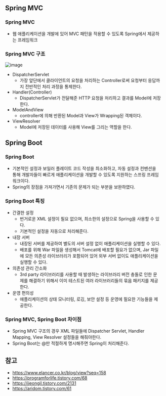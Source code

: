 ## Spring MVC
### Spring MVC

- 웹 애플리케이션을 개발에 있어 MVC 패턴을 적용할 수 있도록 Spring에서 제공하는 프레임워크

### Spring MVC 구조

![image](https://github.com/kknyapple/CS-Study/assets/72698829/53452612-ddef-43d1-b7a7-e8412938d3d9)

- DispatcherServlet
    - 가장 앞단에서 클라이언트의 요청을 처리하는 Controller로써 요청부터 응답까지 전반적인 처리 과정을 통제한다.
- Handler(Controller)
    - DispatcherServlet가 전달해준 HTTP 요청을 처리하고 결과를 Model에 저장한다.
- ModelAndView
    - controller에 의해 반환된 Model과 View가 Wrapping된 객체이다.
- ViewResolver
    - Model에 저장된 데이터를 사용해 View를 그리는 역할을 한다.

## Spring Boot
### Spring Boot

- 기본적인 설정과 보일러 플레이트 코드 작성을 최소화하고, 자동 설정과 컨벤션을 통해 개발자들이 빠르게 애플리케이션을 개발할 수 있도록 지원하는 스프링 프레임워크이다.
- Spring의 장점을 가져가면서 기존의 문제가 되는 부분을 보완하였다.

### Spring Boot 특징

- 간결한 설정
    - 번거로운 XML 설정이 필요 없으며, 최소한의 설정으로 Spring을 사용할 수 있다.
    - 기본적인 설정을 자동으로 처리해준다.
- 내장 서버
    - 내장된 서버를 제공하여 별도의 서버 설정 없이 애플리케이션을 실행할 수 있다.
    - 배포를 위해 War 파일을 생성해서 Tomcat에 배포할 필요가 없으며, Jar 파일에 모든 의존성 라이브러리가 포함되어 있어 외부 서버 없이도 애플리케이션을 실행할 수 있다.
- 의존성 관리 간소화
    - 3rd party 라이브러리를 사용할 때 발생하는 라이브러리 버전 충돌로 인한 문제를 해결하기 위해서 이미 테스트된 여러 라이브러리들의 묶음 패키지를 제공한다.
- 운영 편의성
    - 애플리케이션의 상태 모니터링, 로깅, 보안 설정 등 운영에 필요한 기능들을 제공한다.

### Spring MVC, Spring Boot 차이점

- Spring MVC 구조의 경우 XML 파일들에 Dispatcher Servlet, Handler Mapping, View Resolver 설정들을 해줘야한다.
- Spring Boot는 @만 적절하게 명시해주면 Spring이 처리해준다.

## 참고

- https://www.elancer.co.kr/blog/view?seq=158
- https://programforlife.tistory.com/68
- https://jjeongil.tistory.com/2131
- https://aridom.tistory.com/61
